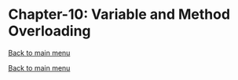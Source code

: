 # Chapter-10: Variable and Method Overloading
[Back to main menu](../../README.md)

[Back to main menu](../../README.md)